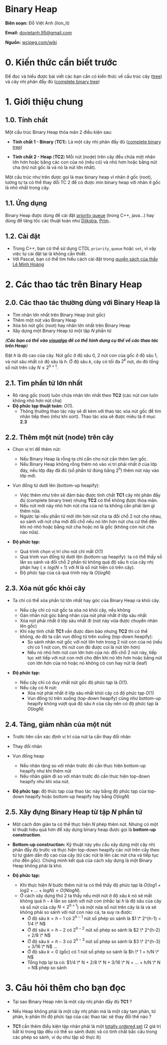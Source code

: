 # Binary Heap

**Biên soạn:** Đỗ Việt Anh (lion_it)

**Email:** dovietanh.95@gmail.com

**Nguồn:** [wcipeg.com/wiki](http://wcipeg.com/wiki/Binary_heap)



# 0. Kiến thức cần biết trước

Để đọc và hiểu được bài viết các bạn cần có kiến thức về cấu trúc cây ([tree](http://wcipeg.com/wiki/Tree)) và cây nhị phân đầy đủ ([complete binary tree](http://wcipeg.com/wiki/Tree#Binary_and_k-ary_trees))


# 1. Giới thiệu chung

## 1.0. Tính chất

Một cấu trúc Binary Heap thỏa mãn 2 điều kiện sau:

   * **Tính chất 1 - Binary** (**TC1**): Là một cây nhị phân đầy đủ ([complete binary tree](http://wcipeg.com/wiki/Tree#Binary_and_k-ary_trees))

   * **Tính chất 2 - Heap** (**TC2**) Mỗi nút (node) trên cây đều chứa một nhãn lớn hơn hoặc bằng các con của nó (nếu có) và nhỏ hơn hoặc bằng nút cha (trừ nút gốc là và nó là nút lớn nhất).

Một cấu trúc như trên được gọi là max binary heap vì nhãn ở gốc (root), tương tự ta có thể thay đổi TC 2 để có được min binary heap với nhãn ở gốc là nhỏ nhất trong cây.


## 1.1. Ứng dụng

Binary Heap được dùng để cài đặt [priority queue](https://en.wikipedia.org/wiki/Priority_queue) (trong C++, java...) hay dùng để tăng tốc các thuật toán như [Dijkstra](https://en.wikipedia.org/wiki/Dijkstra%27s_algorithm), [Prim](https://en.wikipedia.org/wiki/Prim%27s_algorithm)..

## 1.2. Cài đặt

- Trong C++, bạn có thể sử dụng CTDL `priority_queue` hoặc `set`, vì vậy việc tự cài đặt lại là không cần thiết.
- Với Pascal, bạn có thể tìm hiểu cách cài đặt trong [quyển sách của thầy Lê Minh Hoàng](algo/basic/Tai-Lieu-Thuat-Toan)

# 2. Các thao tác trên Binary Heap

## 2.0. Các thao tác thường dùng với Binary Heap là 

* Tìm nhãn lớn nhất trên Binary Heap (nút gốc)
* Thêm một nút vào Binary Heap
* Xóa bỏ nút gốc (root) hay nhãn lớn nhất trên Binary Heap
* Xây dựng một Binary Heap từ một tập $N$ phần tử

*(**Các bạn có thể vào [visualgo](http://visualgo.net/heap) để có thể hình dung cụ thể về các thao tác trên Heap**)*

Đặt $h$ là độ cao của cây. Nút gốc ở độ sâu 0, 2 nút con của gốc ở độ sâu 1, và nút sâu nhất có độ sâu là $h$. Ở độ sâu $k$, cây có tối đa $2^k$ nút, do đó tổng số nút trên cây $N \le 2^{h+1}$.

## 2.1. Tìm phần tử lớn nhất

* Rõ ràng gốc (root) luôn chứa nhãn lớn nhất theo **TC2** (các nút con luôn không nhỏ hơn nút cha) 
* **Độ phức tạp thuật toán:** $O(1)$.
    * Thông thường thao tác này sẽ đi kèm với thao tác xóa nút gốc để tìm nhãn tiếp theo (như khi sort). Thao tác xóa sẽ được miêu tả ở mục **2.3**


## 2.2. Thêm một nút (node) trên cây

* Chọn vị trí để thêm nút:
    * Nếu Binary Heap là rỗng ta chỉ cần cho nút cần thêm làm gốc.
    * Nếu Binary Heap không rỗng thêm nó vào vị trí phải nhất ở của lớp đáy, nếu lớp đáy đã đủ (số phần tử đúng bằng $2^h$) thêm nút này vào lớp mới.

* Vun đống từ dưới lên (bottom-up heapify):
    * Việc thêm như trên sẽ đảm bảo được tính chất **TC1** cây nhị phân đầy đủ (complete binary tree) nhưng **TC2** có thể không được thỏa mãn.
    * Nếu nút mới này nhỏ hơn nút cha của nó ta không cần phải làm gì thêm nữa.
    * Ngược lại nếu phần tử mới lớn hơn nút cha ta đổi chỗ 2 nút cho nhau, so sánh với nút cha mới đổi chỗ nếu nó lớn hơn nút cha cứ thế đến khi nó nhỏ hoặc bằng nút cha hoặc nó là gốc (không còn nút cha nào nữa).

* **Độ phức tạp:**
   * Quá trình chọn vị trí cho nút chỉ mất $O(1)$
   * Quá trình vun đống từ dưới lên (bottom-up heapify): ta có thể thấy số lần so sánh và đổi chỗ 2 phần tử không quá độ sâu $h$ của cây nhị phân hay ($\le log(N+1)$ với $N$ là số nút hiện có trên cây). 
   * Độ phức tạp của cả quá trình này là $O(logN)$

## 2.3. Xóa nút gốc khỏi cây

* Ta chỉ có thể xóa phần tử lớn nhất hay góc của Binary Heap ra khỏi cây. 
    * Nếu cây chỉ có nút gốc ta xóa nó khỏi cây, nếu không
    * Gán nhãn nút góc bằng nhãn của nút phải nhất ở lớp sâu nhất
    * Xóa nút phải nhất ở lớp sâu nhất đi (nút này vừa được chuyển nhãn lên gốc)
    * Khi này tính chất **TC1** vấn được đảm bảo nhưng **TC2** thì có thể không, do đó ta cần vun đống từ trên xuống (top-down heapify):
        * So sánh nhãn nút gốc với nút lớn hơn trong 2 nút con của nó (nếu chỉ có 1 nút con, thì nút con đó được coi là nút lớn hơn)
        * Nếu nó nhỏ hơn nút con lớn hơn của nó: đổi chỗ 2 nút này, tiếp tục xét tiếp với nút con mới cho đến khi nó lớn hơn hoặc bằng nút con lớn hơn của nó hoặc nó không có con hay nút lá (leaf)

* **Độ phức tạp:**
    * Nếu cây chỉ có duy nhất nút gốc độ phức tạp là $O(1)$.
    * Nếu cây có $N$ nút:
        * Xóa nút phải nhất ở lớp sâu nhất khỏi cây có độ phức tạp $O(1)$
        * Vun đống từ trên xuống (top-down heapify) cũng như bottom-up heapify không vượt quá độ sâu $h$ của cây nên có độ phức tạp là $O(logN)$


## 2.4. Tăng, giảm nhãn của một nút

* Trước tiên cần xác định vị trí của nút ta cần thay đổi nhãn
* Thay đổi nhãn
* Vun đống heap
    * Nếu nhãn tăng so với nhãn trước đó cần thực hiện bottom-up heapify như khi thêm nút
    * Nếu nhãn giảm đi so với nhãn trước đó cần thưc hiện top-down heapify như khi xóa nút.

* **Độ phức tạp:** độ thức tạp của thao tác này bằng độ phức tạp của top-down heapify hoặc bottom-up heapify hay bằng $O(logN)$


## 2.5. Xây đựng Binary Heap từ tập $N$ phần tử

* Một cách đơn giản ta có thể thực hiện $N$ phép thêm nút. Nhưng có một kĩ thuật hiệu quả hơn để xây dựng binary heap được gọi là **bottom-up construction**.
* **Bottom-up construction:** Kỹ thuật này yêu cầu xây dựng một cây nhị phân đầy đủ trước và thực hiện top-down heapify các nút trên cây theo tứ tự giảm dần độ cao của cây (từ các nút lá lên các nút cha và tiếp tục cho đến gốc). Chứng minh kết quả của cách xây dựng là một Binary Heap không phải là khó.

* **Độ phức tạp:**
   * Khi thực hiện $N$ bước thêm nút ta có thể thấy độ phức tạp là $O(log{1} + log{2} + ... + log{N}) = O(NlogN)$.
   * Ở cách xây dựng thứ 2 ta thấy nếu một nút ở độ xâu $k$ nó sẽ mất không quá $h - k$ lần so sánh với nút con (nhắc lại $h$ là độ sâu của cây và số nút của cây $N < 2^{h+1}$) và một nửa số nút trên cây là lá và sẽ không phải so sánh với nút con nào cả, ta suy ra được:
      * Ở độ sâu $k = h-1$ có $2^{h-1}$ nút số phép so sánh là $1 \* 2^{h-1} = 1/4 \* N$
      * Ở độ sâu $k = h-2$ có $2^{h-2}$ nút số phép so sánh là $2 \* 2^{h-2} = 2/8 \* N$
      * Ở độ sâu $k = h-3$ có $2^{h-3}$ nút số phép so sánh là $3 \* 2^{h-3} = 3/16 \* N$
        ...
      * Ở độ sâu $k = 0$ (gốc) có $1$ nút số phép so sánh là $h \* 1 = h/N \* N$
      * Tổng hợp lại ta có: $1/4 \* N + 2/8 \* N + 3/16 \* N + ... + h/N \* N = N$ phép so sánh

# 3. Câu hỏi thêm cho bạn đọc ##

* Tại sao Binary Heap nên là một cây nhị phân đầy đủ **TC1** ?

* Nếu Heap không phải là một cây nhị phân mà là một cây tam phân, tứ phân, k-phân thì độ phức tạp của các thao tác sẽ thay đổi thế nào ?

* **TC1** cần thêm điểu kiện tập nhãn phải là một [totally ordered set](http://wcipeg.com/wiki/Partial_order#Total_order) (2 giá trị bất kì trong tập đều có thể so sánh được và có tính chất bắc cầu trong các phép so sánh, ví dụ như tập số thực $\mathbb{R}$)


